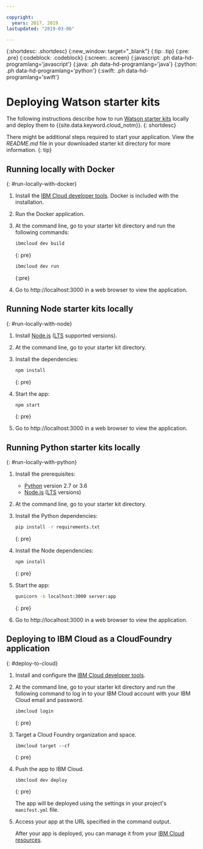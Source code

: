 ```yaml
---

copyright:
  years: 2017, 2019
lastupdated: "2019-03-06"

---
```


{:shortdesc: .shortdesc}
{:new_window: target="_blank"}
{:tip: .tip}
{:pre: .pre}
{:codeblock: .codeblock}
{:screen: .screen}
{:javascript: .ph data-hd-programlang='javascript'}
{:java: .ph data-hd-programlang='java'}
{:python: .ph data-hd-programlang='python'}
{:swift: .ph data-hd-programlang='swift'}

# Deploying Watson starter kits

The following instructions describe how to run [Watson starter kits](https://cloud.ibm.com/developer/watson/starter-kits) locally and deploy them to {{site.data.keyword.cloud_notm}}. 
{: shortdesc}

There might be additional steps required to start your application. View the _README.md_ file in your downloaded starter kit directory for more information.
{: tip}

## Running locally with Docker
{: #run-locally-with-docker}

1. Install the [IBM Cloud developer tools](https://cloud.ibm.com/docs/cli). Docker is included with the installation.

2. Run the Docker application.

3. At the command line, go to your starter kit directory and run the following commands:

    ```sh
    ibmcloud dev build
    ```
    {: pre}
    
    ```sh
    ibmcloud dev run
    ```
    {:pre}

4. Go to http://localhost:3000 in a web browser to view the application.

## Running Node starter kits locally
{: #run-locally-with-node}

1. Install [Node.js](https://nodejs.org) ([LTS](https://github.com/nodejs/Release) supported versions).

1. At the command line, go to your starter kit directory.

1. Install the dependencies:

    ```sh
    npm install
    ```
    {: pre}

1. Start the app:

    ```sh
    npm start
    ```
    {: pre}
    
1. Go to http://localhost:3000 in a web browser to view the application.

## Running Python starter kits locally
{: #run-locally-with-python}

1. Install the prerequisites:
    - [Python](https://www.python.org/) version 2.7 or 3.6
    - [Node.js](https://nodejs.org/en/) ([LTS](https://github.com/nodejs/Release#nodejs-release-working-group) versions)

1. At the command line, go to your starter kit directory.

1. Install the Python dependencies:

    ```sh
    pip install -r requirements.txt
    ```
    {: pre}

1. Install the Node dependencies:

    ```sh
    npm install
    ```
    {: pre}

1. Start the app:

    ```sh
    gunicorn -b localhost:3000 server:app
    ```
    {: pre}
    
1. Go to http://localhost:3000 in a web browser to view the application.


## Deploying to IBM Cloud as a CloudFoundry application
{: #deploy-to-cloud}

1. Install and configure the [IBM Cloud developer tools](https://cloud.ibm.com/docs/cli?topic=cloud-cli-ibmcloud-cli#overview).

2. At the command line, go to your starter kit directory and run the following command to log in to your IBM Cloud account with your IBM Cloud email and password.

    ```bash
    ibmcloud login
    ```
    {: pre}

3. Target a Cloud Foundry organization and space.

    ```
    ibmcloud target --cf
    ```
    {: pre}

4. Push the app to IBM Cloud.

    ```bash
    ibmcloud dev deploy
    ```
    {: pre}
    
    The app will be deployed using the settings in your project's `manifest.yml` file.

5. Access your app at the URL specified in the command output.

    After your app is deployed, you can manage it from your [IBM Cloud resources](https://cloud.ibm.com/resources).
